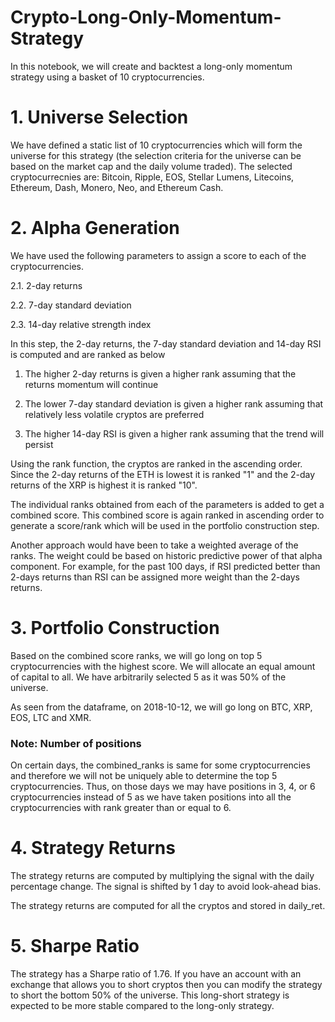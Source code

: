 # Crypto-Long-Only-Momentum-Strategy
In this notebook, we will create and backtest a long-only momentum strategy using a basket of 10 cryptocurrencies.

# 1. Universe Selection 
We have defined a static list of 10 cryptocurrencies which will form the universe for this strategy (the selection criteria for the universe can be based on the market cap and the daily volume traded). The selected cryptocurrecnies are: Bitcoin, Ripple, EOS, Stellar Lumens, Litecoins, Ethereum, Dash, Monero, Neo, and Ethereum Cash.

# 2. Alpha Generation 
We have used the following parameters to assign a score to each of the cryptocurrencies.

2.1. 2-day returns

2.2. 7-day standard deviation

2.3. 14-day relative strength index

In this step, the 2-day returns, the 7-day standard deviation and 14-day RSI is computed and are ranked as below

1. The higher 2-day returns is given a higher rank assuming that the returns momentum will continue

2. The lower 7-day standard deviation is given a higher rank assuming that relatively less volatile cryptos are preferred

3. The higher 14-day RSI is given a higher rank assuming that the trend will persist

Using the rank function, the cryptos are ranked in the ascending order. Since the 2-day returns of the ETH is lowest it is ranked "1" and the 2-day returns of the XRP is highest it is ranked "10".

The individual ranks obtained from each of the parameters is added to get a combined score. This combined score is again ranked in ascending order to generate a score/rank which will be used in the portfolio construction step.

Another approach would have been to take a weighted average of the ranks. The weight could be based on historic predictive power of that alpha component. For example, for the past 100 days, if RSI predicted better than 2-days returns than RSI can be assigned more weight than the 2-days returns.

# 3. Portfolio Construction
Based on the combined score ranks, we will go long on top 5 cryptocurrencies with the highest score. We will allocate an equal amount of capital to all. We have arbitrarily selected 5 as it was 50% of the universe.

As seen from the dataframe, on 2018-10-12, we will go long on BTC, XRP, EOS, LTC and XMR.

### Note: Number of positions
On certain days, the combined_ranks is same for some cryptocurrencies and therefore we will not be uniquely able to determine the top 5 cryptocurrencies. Thus, on those days we may have positions in 3, 4, or 6 cryptocurrencies instead of 5 as we have taken positions into all the cryptocurrencies with rank greater than or equal to 6.

# 4. Strategy Returns
The strategy returns are computed by multiplying the signal with the daily percentage change. The signal is shifted by 1 day to avoid look-ahead bias.

The strategy returns are computed for all the cryptos and stored in daily_ret.

# 5. Sharpe Ratio
The strategy has a Sharpe ratio of 1.76. If you have an account with an exchange that allows you to short cryptos then you can modify the strategy to short the bottom 50% of the universe. This long-short strategy is expected to be more stable compared to the long-only strategy.
